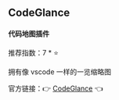 ## CodeGlance

#### 代码地图插件

推荐指数：7 * ⭐

拥有像 vscode 一样的一览缩略图

官方链接：👉 [CodeGlance](
https://plugins.jetbrains.com/plugin/7275-codeglance
) 👈























